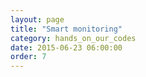 ```yaml
---
layout: page
title: "Smart monitoring"
category: hands_on_our_codes
date: 2015-06-23 06:00:00
order: 7
---
```




